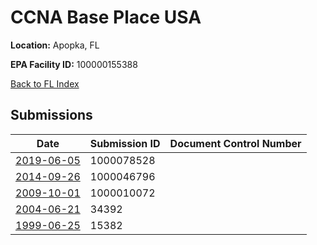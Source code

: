 # CCNA Base Place USA

**Location:** Apopka, FL

**EPA Facility ID:** 100000155388

[Back to FL Index](../../index.md)

## Submissions

| Date | Submission ID | Document Control Number |
|------|--------------|-------------------------|
| [2019-06-05](submissions/1000078528.md) | 1000078528 |  |
| [2014-09-26](submissions/1000046796.md) | 1000046796 |  |
| [2009-10-01](submissions/1000010072.md) | 1000010072 |  |
| [2004-06-21](submissions/34392.md) | 34392 |  |
| [1999-06-25](submissions/15382.md) | 15382 |  |
